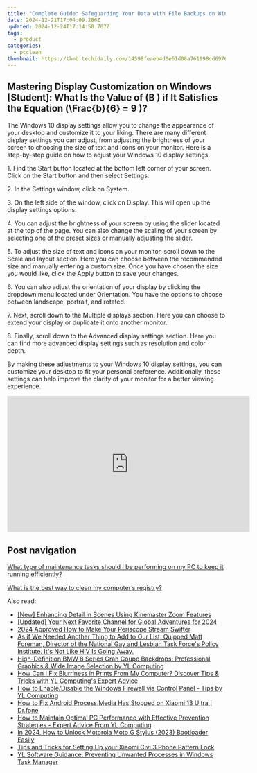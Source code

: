 ```yaml
---
title: "Complete Guide: Safeguarding Your Data with File Backups on Windows 11 - Tips & Tricks by YL Computing"
date: 2024-12-21T17:04:09.286Z
updated: 2024-12-24T17:14:50.707Z
tags:
  - product
categories:
  - pcclean
thumbnail: https://thmb.techidaily.com/14598feaeb4d0e61d08a761998cd6976c067dba5c944d538d367654e5b9adad2.jpg
---
```


## Mastering Display Customization on Windows [Student]: What Is the Value of \(B \) if It Satisfies the Equation \(\Frac{b}{6} = 9 \)?

The Windows 10 display settings allow you to change the appearance of your desktop and customize it to your liking. There are many different display settings you can adjust, from adjusting the brightness of your screen to choosing the size of text and icons on your monitor. Here is a step-by-step guide on how to adjust your Windows 10 display settings. 

1\. Find the Start button located at the bottom left corner of your screen. Click on the Start button and then select Settings.

2\. In the Settings window, click on System.

3\. On the left side of the window, click on Display. This will open up the display settings options. 

4\. You can adjust the brightness of your screen by using the slider located at the top of the page. You can also change the scaling of your screen by selecting one of the preset sizes or manually adjusting the slider.

5\. To adjust the size of text and icons on your monitor, scroll down to the Scale and layout section. Here you can choose between the recommended size and manually entering a custom size. Once you have chosen the size you would like, click the Apply button to save your changes.

6\. You can also adjust the orientation of your display by clicking the dropdown menu located under Orientation. You have the options to choose between landscape, portrait, and rotated.

7\. Next, scroll down to the Multiple displays section. Here you can choose to extend your display or duplicate it onto another monitor.

8\. Finally, scroll down to the Advanced display settings section. Here you can find more advanced display settings such as resolution and color depth. 

By making these adjustments to your Windows 10 display settings, you can customize your desktop to fit your personal preference. Additionally, these settings can help improve the clarity of your monitor for a better viewing experience.

<!-- affiliate ads begin -->
<iframe width="560" height="315" src="https://www.youtube.com/embed/n-66V-LRK3Y?si=fNeB2pXCePeQli6E" title="YouTube video player" frameborder="0" allow="accelerometer; autoplay; clipboard-write; encrypted-media; gyroscope; picture-in-picture; web-share" referrerpolicy="strict-origin-when-cross-origin" allowfullscreen></iframe>
<!-- affiliate ads end -->

## Post navigation

[What type of maintenance tasks should I be performing on my PC to keep it running efficiently?](https://tools.techidaily.com/pcclean/products/)

[What is the best way to clean my computer’s registry?](https://tools.techidaily.com/pcclean/products/)

<ins class="adsbygoogle"
     style="display:block"
     data-ad-format="autorelaxed"
     data-ad-client="ca-pub-7571918770474297"
     data-ad-slot="1223367746"></ins>

<ins class="adsbygoogle"
     style="display:block"
     data-ad-client="ca-pub-7571918770474297"
     data-ad-slot="8358498916"
     data-ad-format="auto"
     data-full-width-responsive="true"></ins>

<span class="atpl-alsoreadstyle">Also read:</span>
<div><ul>
<li><a href="https://fox-access.techidaily.com/new-enhancing-detail-in-scenes-using-kinemaster-zoom-features/"><u>[New] Enhancing Detail in Scenes Using Kinemaster Zoom Features</u></a></li>
<li><a href="https://youtube-lab.techidaily.com/ed-your-next-favorite-channel-for-global-adventures-for-2024/"><u>[Updated] Your Next Favorite Channel for Global Adventures for 2024</u></a></li>
<li><a href="https://some-knowledge.techidaily.com/2024-approved-how-to-make-your-periscope-stream-swifter/"><u>2024 Approved How to Make Your Periscope Stream Swifter</u></a></li>
<li><a href="https://hardware-tips.techidaily.com/as-if-we-needed-another-thing-to-add-to-our-list-quipped-matt-foreman-director-of-the-national-gay-and-lesbian-task-forces-policy-institute-its-not-like-hiv193/"><u>As if We Needed Another Thing to Add to Our List, Quipped Matt Foreman, Director of the National Gay and Lesbian Task Force's Policy Institute. It's Not Like HIV Is Going Away.</u></a></li>
<li><a href="https://discover-best.techidaily.com/high-definition-bmw-8-series-gran-coupe-backdrops-professional-graphics-and-wide-image-selection-by-yl-computing/"><u>High-Definition BMW 8 Series Gran Coupe Backdrops: Professional Graphics & Wide Image Selection by YL Computing</u></a></li>
<li><a href="https://discover-best.techidaily.com/how-can-i-fix-blurriness-in-prints-from-my-computer-discover-tips-and-tricks-with-yl-computings-expert-advice/"><u>How Can I Fix Blurriness in Prints From My Computer? Discover Tips & Tricks with YL Computing's Expert Advice</u></a></li>
<li><a href="https://discover-best.techidaily.com/how-to-enabledisable-the-windows-firewall-via-control-panel-tips-by-yl-computing/"><u>How to Enable/Disable the Windows Firewall via Control Panel - Tips by YL Computing</u></a></li>
<li><a href="https://change-location.techidaily.com/how-to-fix-androidprocessmedia-has-stopped-on-xiaomi-13-ultra-drfone-by-drfone-fix-android-problems-fix-android-problems/"><u>How to Fix Android.Process.Media Has Stopped on Xiaomi 13 Ultra | Dr.fone</u></a></li>
<li><a href="https://discover-best.techidaily.com/how-to-maintain-optimal-pc-performance-with-effective-prevention-strategies-expert-advice-from-yl-computing/"><u>How to Maintain Optimal PC Performance with Effective Prevention Strategies - Expert Advice From YL Computing</u></a></li>
<li><a href="https://android-unlock.techidaily.com/in-2024-how-to-unlock-motorola-moto-g-stylus-2023-bootloader-easily-by-drfone-android/"><u>In 2024, How to Unlock Motorola Moto G Stylus (2023) Bootloader Easily</u></a></li>
<li><a href="https://unlock-android.techidaily.com/tips-and-tricks-for-setting-up-your-xiaomi-civi-3-phone-pattern-lock-by-drfone-android/"><u>Tips and Tricks for Setting Up your Xiaomi Civi 3 Phone Pattern Lock</u></a></li>
<li><a href="https://discover-best.techidaily.com/yl-software-guidance-preventing-unwanted-processes-in-windows-task-manager/"><u>YL Software Guidance: Preventing Unwanted Processes in Windows Task Manager</u></a></li>
</ul></div>

